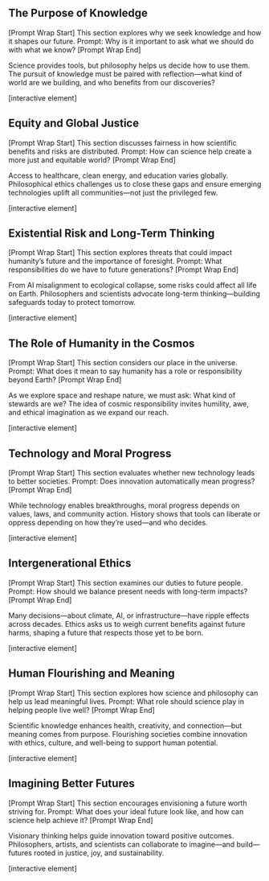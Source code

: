 ## The Purpose of Knowledge

\[Prompt Wrap Start]
This section explores why we seek knowledge and how it shapes our future. Prompt: Why is it important to ask what we should do with what we know?
\[Prompt Wrap End]

Science provides tools, but philosophy helps us decide how to use them. The pursuit of knowledge must be paired with reflection—what kind of world are we building, and who benefits from our discoveries?

\[interactive element]

## Equity and Global Justice

\[Prompt Wrap Start]
This section discusses fairness in how scientific benefits and risks are distributed. Prompt: How can science help create a more just and equitable world?
\[Prompt Wrap End]

Access to healthcare, clean energy, and education varies globally. Philosophical ethics challenges us to close these gaps and ensure emerging technologies uplift all communities—not just the privileged few.

\[interactive element]

## Existential Risk and Long-Term Thinking

\[Prompt Wrap Start]
This section explores threats that could impact humanity’s future and the importance of foresight. Prompt: What responsibilities do we have to future generations?
\[Prompt Wrap End]

From AI misalignment to ecological collapse, some risks could affect all life on Earth. Philosophers and scientists advocate long-term thinking—building safeguards today to protect tomorrow.

\[interactive element]

## The Role of Humanity in the Cosmos

\[Prompt Wrap Start]
This section considers our place in the universe. Prompt: What does it mean to say humanity has a role or responsibility beyond Earth?
\[Prompt Wrap End]

As we explore space and reshape nature, we must ask: What kind of stewards are we? The idea of cosmic responsibility invites humility, awe, and ethical imagination as we expand our reach.

\[interactive element]

## Technology and Moral Progress

\[Prompt Wrap Start]
This section evaluates whether new technology leads to better societies. Prompt: Does innovation automatically mean progress?
\[Prompt Wrap End]

While technology enables breakthroughs, moral progress depends on values, laws, and community action. History shows that tools can liberate or oppress depending on how they’re used—and who decides.

\[interactive element]

## Intergenerational Ethics

\[Prompt Wrap Start]
This section examines our duties to future people. Prompt: How should we balance present needs with long-term impacts?
\[Prompt Wrap End]

Many decisions—about climate, AI, or infrastructure—have ripple effects across decades. Ethics asks us to weigh current benefits against future harms, shaping a future that respects those yet to be born.

\[interactive element]

## Human Flourishing and Meaning

\[Prompt Wrap Start]
This section explores how science and philosophy can help us lead meaningful lives. Prompt: What role should science play in helping people live well?
\[Prompt Wrap End]

Scientific knowledge enhances health, creativity, and connection—but meaning comes from purpose. Flourishing societies combine innovation with ethics, culture, and well-being to support human potential.

\[interactive element]

## Imagining Better Futures

\[Prompt Wrap Start]
This section encourages envisioning a future worth striving for. Prompt: What does your ideal future look like, and how can science help achieve it?
\[Prompt Wrap End]

Visionary thinking helps guide innovation toward positive outcomes. Philosophers, artists, and scientists can collaborate to imagine—and build—futures rooted in justice, joy, and sustainability.

\[interactive element]
